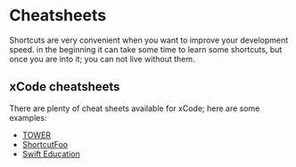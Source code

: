 # Cheatsheets

Shortcuts are very convenient when you want to improve your development speed. in the beginning it can take some time to learn some shortcuts, but once you are into it; you can not live without them.

## xCode cheatsheets

There are plenty of cheat sheets available for xCode;
here are some examples:

* [TOWER](https://www.git-tower.com/blog/xcode-cheat-sheet/)
* [ShortcutFoo](https://www.shortcutfoo.com/app/dojos/xcode-mac/cheatsheet)
* [Swift Education](https://swifteducation.github.io/assets/pdfs/XcodeKeyboardShortcuts.pdf)

